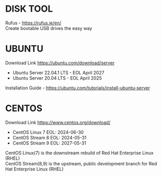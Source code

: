 # DISK TOOL

Rufus - <https://rufus.ie/en/>  
Create bootable USB drives the easy way

# UBUNTU
Download Link <https://ubuntu.com/download/server>

- Ubuntu Server 22.04.1 LTS - EOL April 2027  
- Ubuntu Server 20.04 LTS - EOL April 2025

Installation Guide - <https://ubuntu.com/tutorials/install-ubuntu-server>

# CENTOS
Download Link <https://www.centos.org/download/>
- CentOS Linux 7 EOL: 2024-06-30
- CentOS Stream 8 EOL: 2024-05-31
- CentOS Stream 9 EOL: 2027-05-31  

CentOS Linux(7) is the downstream rebuild of Red Hat Enterprise Linux (RHEL)  
CentOS Stream(8,9) is the upstream, public development branch for Red Hat Enterprise Linux (RHEL) 